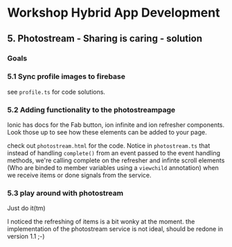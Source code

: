 # Workshop Hybrid App Development
## 5. Photostream - Sharing is caring - solution
### Goals

### 5.1 Sync profile images to firebase

see `profile.ts` for code solutions.


### 5.2 Adding functionality to the photostreampage
Ionic has docs for the Fab button, ion infinite and ion refresher components. Look those up to see how these elements can be added to your page.

check out `photostream.html` for the code. Notice in `photostream.ts` that instead of handling `complete()` from an event passed to the event handling methods, we're calling complete on the refresher and infinte scroll elements (Who are binded to member variables using a `viewchild` annotation) when we receive items or done signals from the service.

### 5.3 play around with photostream
Just do it(tm)

I noticed the refreshing of items is a bit wonky at the moment. the implementation of the photostream service is not ideal, should be redone in version 1.1 ;-)
